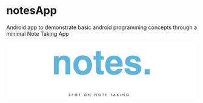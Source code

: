 # notesApp
Android app to demonstrate basic android programming concepts through a minimal Note Taking App


![](screens/large.png)
